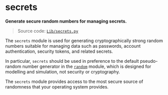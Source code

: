 # secrets

**Generate secure random numbers for managing secrets.**

> Source code: [`Lib/secrets.py`](https://github.com/python/cpython/tree/3.12/Lib/secrets.py)

The `secrets` module is used for generating cryptographically strong random numbers suitable for managing data such as passwords, account authentication, security tokens, and related secrets.

In particular, `secrets` should be used in preference to the default pseudo-random number generator in the [`random`](/modules/random/) module, which is designed for modelling and simulation, not security or cryptography.

The `secrets` module provides access to the most secure source of randomness that your operating system provides.
